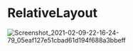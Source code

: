 # RelativeLayout
![Screenshot_2021-02-09-22-16-24-79_05eaf127e51cbad61d194f688a3bbeff](https://user-images.githubusercontent.com/60590053/107386552-89d06f80-6b26-11eb-92c4-8b91d2006d0f.jpg)
